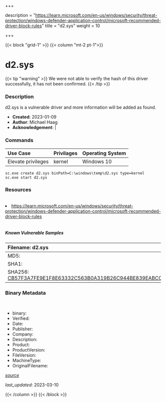 +++

description = "https://learn.microsoft.com/en-us/windows/security/threat-protection/windows-defender-application-control/microsoft-recommended-driver-block-rules"
title = "d2.sys"
weight = 10

+++


{{< block "grid-1" >}}
{{< column "mt-2 pt-1">}}




# d2.sys 


{{< tip "warning" >}}
We were not able to verify the hash of this driver successfully, it has not been confirmed.
{{< /tip >}}




### Description


d2.sys is a vulnerable driver and more information will be added as found.


- **Created**: 2023-01-09
- **Author**: Michael Haag
- **Acknowledgement**:  | [](https://twitter.com/)

### Commands

| Use Case | Privilages | Operating System | 
|:---- | ---- | ---- |
| Elevate privileges | kernel | Windows 10 |

```
sc.exe create d2.sys binPath=C:\windows\temp\d2.sys type=kernel
sc.exe start d2.sys
```

### Resources
<br>


<li><a href=" https://learn.microsoft.com/en-us/windows/security/threat-protection/windows-defender-application-control/microsoft-recommended-driver-block-rules"> https://learn.microsoft.com/en-us/windows/security/threat-protection/windows-defender-application-control/microsoft-recommended-driver-block-rules</a></li>


<br>


##### Known Vulnerable Samples

| Filename: d2.sys |
|:---- |
|MD5: <a href="https://www.virustotal.com/gui/file/{&#39;Filename&#39;: &#39;d2.sys&#39;, &#39;MD5&#39;: &#39;&#39;, &#39;SHA1&#39;: &#39;&#39;, &#39;SHA256&#39;: &#39;CB57F3A7FE9E1F8E63332C563B0A319B26C944BE839EABC03E9A3277756BA612&#39;}"></a>|
|SHA1: <a href="https://www.virustotal.com/gui/file/{&#39;Filename&#39;: &#39;d2.sys&#39;, &#39;MD5&#39;: &#39;&#39;, &#39;SHA1&#39;: &#39;&#39;, &#39;SHA256&#39;: &#39;CB57F3A7FE9E1F8E63332C563B0A319B26C944BE839EABC03E9A3277756BA612&#39;}"></a>|
|SHA256: <a href="https://www.virustotal.com/gui/file/{&#39;Filename&#39;: &#39;d2.sys&#39;, &#39;MD5&#39;: &#39;&#39;, &#39;SHA1&#39;: &#39;&#39;, &#39;SHA256&#39;: &#39;CB57F3A7FE9E1F8E63332C563B0A319B26C944BE839EABC03E9A3277756BA612&#39;}">CB57F3A7FE9E1F8E63332C563B0A319B26C944BE839EABC03E9A3277756BA612</a>|




### Binary Metadata
<br>

- binary: 
- Verified: 
- Date: 
- Publisher: 
- Company: 
- Description: 
- Product: 
- ProductVersion: 
- FileVersion: 
- MachineType: 
- OriginalFilename: 

[*source*](https://github.com/magicsword-io/LOLDrivers/tree/main/yaml/d2.sys.yml)

*last_updated:* 2023-03-10


{{< /column >}}
{{< /block >}}
